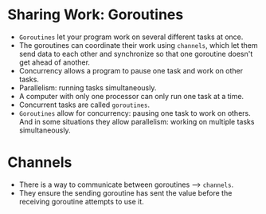 # Sharing Work: Goroutines
- `Goroutines` let your program work on several different tasks at once.
- The goroutines can coordinate their work using `channels`, which let them send data to each other and synchronize so that one goroutine doesn't get ahead of another.
- Concurrency allows a program to pause one task and work on other tasks.
- Parallelism: running tasks simultaneously.
- A computer with only one processor can only run one task at a time.
- Concurrent tasks are called `goroutines`.
- `Goroutines` allow for concurrency: pausing one task to work on others. And in some situations they allow parallelism: working on multiple tasks simultaneously.

# Channels
- There is a way to communicate between goroutines --> `channels`.
- They ensure the sending goroutine has sent the value before the receiving goroutine attempts to use it.
